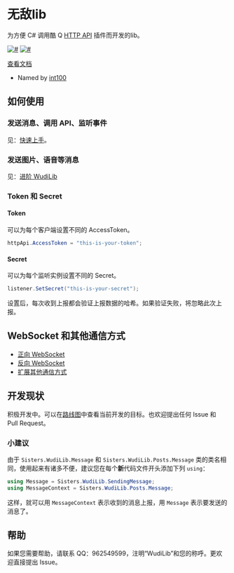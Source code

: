 <div lang="zh-CN">

# 无敌lib
为方便 C# 调用酷 Q [HTTP API](https://github.com/richardchien/coolq-http-api) 插件而开发的lib。

[![#](https://img.shields.io/nuget/v/Sisters.WudiLib.svg)](https://www.nuget.org/packages/Sisters.WudiLib/)
[![#](https://img.shields.io/nuget/v/Sisters.WudiLib.WebSocket.svg)](https://www.nuget.org/packages/Sisters.WudiLib.WebSocket/)

[查看文档](https://wudilib.b11p.com/)

- Named by [int100](https://github.com/1004121460)

## 如何使用
### 发送消息、调用 API、监听事件
见：[快速上手](https://wudilib.b11p.com/zhinan/kuaisushangshou.html)。

### 发送图片、语音等消息
见：[进阶 WudiLib](https://wudilib.b11p.com/zhinan/jinjie-wudilib.html)

### Token 和 Secret
#### Token
可以为每个客户端设置不同的 AccessToken。
```C#
httpApi.AccessToken = "this-is-your-token";
```

#### Secret
可以为每个监听实例设置不同的 Secret。
```C#
listener.SetSecret("this-is-your-secret");
```
设置后，每次收到上报都会验证上报数据的哈希。如果验证失败，将忽略此次上报。

## WebSocket 和其他通信方式
- [正向 WebSocket](https://wudilib.b11p.com/tongxinfangshi/zhengxiang-websocket.html)
- [反向 WebSocket](https://wudilib.b11p.com/tongxinfangshi/fanxiang-websocket.html)
- [扩展其他通信方式](https://wudilib.b11p.com/kuozhan/tongxinfangshi.html)

<!-- ### 与现有代码共同使用
WudiLib 支持将收到的上报数据转发到另一处，相当于有两个上报地址，使得以前的代码可以继续运行，降低迁移成本。
```C#
listener.ForwardTo = "http://[::1]:10202"; // 转发路径，监听到的事件会被转发到此处。
```
只要原来的代码监听 http://[::1]:10202，就可以不用任何修改继续运行，就像直接上报到 http://[::1]:10202 一样。

*注意：转发功能将传递头部中的 `X-Signature` 字段，也就是相当于使用相同的 Secret。不支持直接通过上报数据进行响应（请访问 API 以响应上报）。* -->

## 开发现状
积极开发中。可以在[路线图](https://wudilib.b11p.com/luxiantu.html)中查看当前开发的目标。也欢迎提出任何 Issue 和 Pull Request。

### 小建议
由于 `Sisters.WudiLib.Message` 和 `Sisters.WudiLib.Posts.Message` 类的类名相同，使用起来有诸多不便，建议您在每个**新**代码文件开头添加下列 `using`：
```C#
using Message = Sisters.WudiLib.SendingMessage;
using MessageContext = Sisters.WudiLib.Posts.Message;
```
这样，就可以用 `MessageContext` 表示收到的消息上报，用 `Message` 表示要发送的消息了。

## 帮助
如果您需要帮助，请联系 QQ：962549599，注明“WudiLib”和您的称呼。更欢迎直接提出 Issue。

</div>